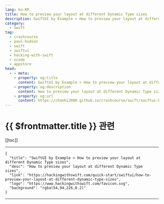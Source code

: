 ```yaml
---
lang: ko-KR
title: How to preview your layout at different Dynamic Type sizes
description: SwiftUI by Example > How to preview your layout at different Dynamic Type sizes
category:
  - Swift
tag: 
  - crashcourse
  - paul-hudson
  - swift
  - swiftui
  - hacking-with-swift
  - xcode
  - appstore
head:
  - - meta:
    - property: og:title
      content: SwiftUI by Example > How to preview your layout at different Dynamic Type sizes
    - property: og:description
      content: How to preview your layout at different Dynamic Type sizes
    - property: og:url
      content: https://chanhi2000.github.io/crashcourse/swift/swiftui-by-example/23-tooling/how-to-preview-your-layout-at-different-dynamic-type-sizes.html
---
```


# {{ $frontmatter.title }} 관련

[[toc]]

---

```component VPCard
{
  "title": "SwiftUI by Example > How to preview your layout at different Dynamic Type sizes",
  "desc": "How to preview your layout at different Dynamic Type sizes",
  "link": "https://hackingwithswift.com/quick-start/swiftui/how-to-preview-your-layout-at-different-dynamic-type-sizes",
  "logo": "https://www.hackingwithswift.com/favicon.svg",
  "background": "rgba(54,94,226,0.2)"
}
```

---

<TagLinks />